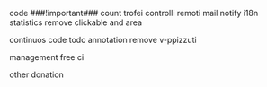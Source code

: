 code
###!important### count trofei
controlli remoti
mail notify
i18n
statistics
remove clickable and area

continuos code
todo annotation
remove v-ppizzuti

management
free ci

other
donation